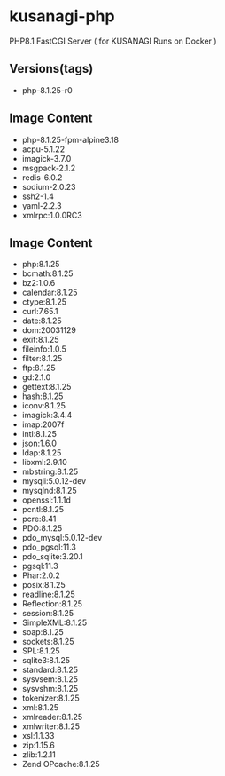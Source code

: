 # kusanagi-php
PHP8.1 FastCGI Server ( for KUSANAGI Runs on Docker )

## Versions(tags)
- php-8.1.25-r0

## Image Content
- php-8.1.25-fpm-alpine3.18
- acpu-5.1.22
- imagick-3.7.0
- msgpack-2.1.2
- redis-6.0.2
- sodium-2.0.23
- ssh2-1.4
- yaml-2.2.3
- xmlrpc:1.0.0RC3

## Image Content
- php:8.1.25
- bcmath:8.1.25
- bz2:1.0.6
- calendar:8.1.25
- ctype:8.1.25
- curl:7.65.1
- date:8.1.25
- dom:20031129
- exif:8.1.25
- fileinfo:1.0.5
- filter:8.1.25
- ftp:8.1.25
- gd:2.1.0
- gettext:8.1.25
- hash:8.1.25
- iconv:8.1.25
- imagick:3.4.4
- imap:2007f
- intl:8.1.25
- json:1.6.0
- ldap:8.1.25
- libxml:2.9.10
- mbstring:8.1.25
- mysqli:5.0.12-dev
- mysqlnd:8.1.25
- openssl:1.1.1d
- pcntl:8.1.25
- pcre:8.41
- PDO:8.1.25
- pdo_mysql:5.0.12-dev
- pdo_pgsql:11.3
- pdo_sqlite:3.20.1
- pgsql:11.3
- Phar:2.0.2
- posix:8.1.25
- readline:8.1.25
- Reflection:8.1.25
- session:8.1.25
- SimpleXML:8.1.25
- soap:8.1.25
- sockets:8.1.25
- SPL:8.1.25
- sqlite3:8.1.25
- standard:8.1.25
- sysvsem:8.1.25
- sysvshm:8.1.25
- tokenizer:8.1.25
- xml:8.1.25
- xmlreader:8.1.25
- xmlwriter:8.1.25
- xsl:1.1.33
- zip:1.15.6
- zlib:1.2.11
- Zend OPcache:8.1.25

